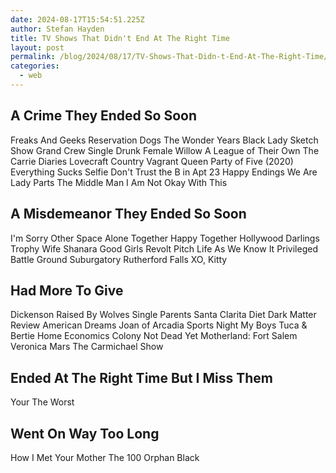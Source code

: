 ```yaml
---
date: 2024-08-17T15:54:51.225Z
author: Stefan Hayden
title: TV Shows That Didn't End At The Right Time
layout: post
permalink: /blog/2024/08/17/TV-Shows-That-Didn-t-End-At-The-Right-Time/
categories:
  - web
---
```


## A Crime They Ended So Soon
Freaks And Geeks
Reservation Dogs
The Wonder Years
Black Lady Sketch Show
Grand Crew
Single Drunk Female
Willow
A League of Their Own
The Carrie Diaries
Lovecraft Country
Vagrant Queen
Party of Five (2020)
Everything Sucks
Selfie
Don't Trust the B in Apt 23
Happy Endings
We Are Lady Parts
The Middle Man
I Am Not Okay With This


## A Misdemeanor They Ended So Soon
I'm Sorry
Other Space
Alone Together
Happy Together
Hollywood Darlings
Trophy Wife
Shanara
Good Girls Revolt
Pitch
Life As We Know It
Privileged
Battle Ground
Suburgatory
Rutherford Falls
XO, Kitty

## Had More To Give
Dickenson
Raised By Wolves
Single Parents
Santa Clarita Diet
Dark Matter
Review
American Dreams
Joan of Arcadia
Sports Night
My Boys
Tuca & Bertie
Home Economics
Colony
Not Dead Yet
Motherland: Fort Salem
Veronica Mars
The Carmichael Show

## Ended At The Right Time But I Miss Them
Your The Worst

## Went On Way Too Long
How I Met Your Mother
The 100
Orphan Black


